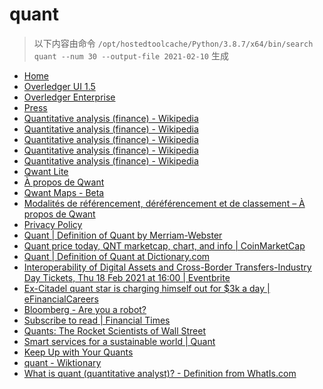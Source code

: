 
quant
=====


> 以下内容由命令 `/opt/hostedtoolcache/Python/3.8.7/x64/bin/search quant --num 30 --output-file 2021-02-10` 生成

- [Home](https://www.quant.network/)
- [Overledger UI 1.5](https://developer.quant.network/)
- [Overledger Enterprise](https://www.quant.network/overledger-enterprise)
- [Press](https://www.quant.network/press)
- [Quantitative analysis (finance) - Wikipedia](https://en.wikipedia.org/wiki/Quantitative_analysis_(finance))
- [Quantitative analysis (finance) - Wikipedia](https://en.wikipedia.org/wiki/Quantitative_analysis_(finance)#History)
- [Quantitative analysis (finance) - Wikipedia](https://en.wikipedia.org/wiki/Quantitative_analysis_(finance)#Education)
- [Quantitative analysis (finance) - Wikipedia](https://en.wikipedia.org/wiki/Quantitative_analysis_(finance)#Types)
- [Quantitative analysis (finance) - Wikipedia](https://en.wikipedia.org/wiki/Quantitative_analysis_(finance)#Mathematical_and_statistical_approaches)
- [Qwant Lite](https://www.qwant.com/?l=en)
- [À propos de Qwant](https://about.qwant.com/fr/)
- [Qwant Maps - Beta](https://www.qwant.com/maps)
- [Modalités de référencement, déréférencement et de classement – À propos de Qwant](https://about.qwant.com/fr/legal/modalites-de-referencement-dereferencement-et-de-classement/)
- [Privacy Policy](https://about.qwant.com/fr/legal/confidentialite/)
- [Quant | Definition of Quant by Merriam-Webster](https://www.merriam-webster.com/dictionary/quant)
- [Quant price today, QNT marketcap, chart, and info | CoinMarketCap](https://coinmarketcap.com/currencies/quant/)
- [Quant | Definition of Quant at Dictionary.com](https://www.dictionary.com/browse/quant)
- [Interoperability of Digital Assets and Cross-Border Transfers-Industry Day Tickets, Thu 18 Feb 2021 at 16:00 | Eventbrite](https://www.eventbrite.co.uk/e/interoperability-of-digital-assets-and-cross-border-transfers-industry-day-tickets-140050824787?ref=estw)
- [Ex-Citadel quant star is charging himself out for $3k a day | eFinancialCareers](https://www.efinancialcareers.com/news/2021/02/jeffrey-ryan-citadel-r-quant-at-large)
- [Bloomberg - Are you a robot?](https://www.bloomberg.com/news/articles/2021-02-09/quant-fund-looks-to-wallstreetbets-to-hire-sentiment-traders)
- [Subscribe to read | Financial Times](https://www.ft.com/content/1ed2b0de-ea10-4a50-8f33-9f0a1cd38be9)
- [Quants: The Rocket Scientists of Wall Street](https://www.investopedia.com/articles/financialcareers/08/quants-quantitative-analyst.asp)
- [Smart services for a sustainable world | Quant](https://www.quantservice.com/)
- [Keep Up with Your Quants](https://hbr.org/2013/07/keep-up-with-your-quants)
- [quant - Wiktionary](https://en.wiktionary.org/wiki/quant)
- [What is quant (quantitative analyst)? - Definition from WhatIs.com](https://whatis.techtarget.com/definition/quant-quantitative-analyst)
